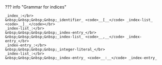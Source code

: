 ??? info "Grammar for indices"
    
    _index_:</br>
    &nbsp;&nbsp;&nbsp;&nbsp;_identifier_ <code>__[__</code> _index-list_ <code>__]__</code></br>
    _index-list_:</br>
    &nbsp;&nbsp;&nbsp;&nbsp;_index-entry_</br>
    &nbsp;&nbsp;&nbsp;&nbsp;_index-list_ <code>__,__</code> _index-entry_</br>
    _index-entry_:</br>
    &nbsp;&nbsp;&nbsp;&nbsp;_integer-literal_</br>
    _index-list_:</br>
    &nbsp;&nbsp;&nbsp;&nbsp;_index-entry_ <code>__:__</code> _index-entry_

